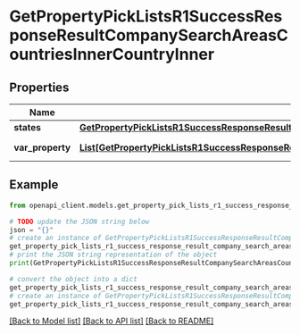 # GetPropertyPickListsR1SuccessResponseResultCompanySearchAreasCountriesInnerCountryInner


## Properties

Name | Type | Description | Notes
------------ | ------------- | ------------- | -------------
**states** | [**GetPropertyPickListsR1SuccessResponseResultCompanySearchAreasCountriesInnerCountryInnerStates**](GetPropertyPickListsR1SuccessResponseResultCompanySearchAreasCountriesInnerCountryInnerStates.md) |  | 
**var_property** | [**List[GetPropertyPickListsR1SuccessResponseResultCompanySearchAreasCountriesInnerCountryInnerPropertyInner]**](GetPropertyPickListsR1SuccessResponseResultCompanySearchAreasCountriesInnerCountryInnerPropertyInner.md) | List of properties | [optional] 

## Example

```python
from openapi_client.models.get_property_pick_lists_r1_success_response_result_company_search_areas_countries_inner_country_inner import GetPropertyPickListsR1SuccessResponseResultCompanySearchAreasCountriesInnerCountryInner

# TODO update the JSON string below
json = "{}"
# create an instance of GetPropertyPickListsR1SuccessResponseResultCompanySearchAreasCountriesInnerCountryInner from a JSON string
get_property_pick_lists_r1_success_response_result_company_search_areas_countries_inner_country_inner_instance = GetPropertyPickListsR1SuccessResponseResultCompanySearchAreasCountriesInnerCountryInner.from_json(json)
# print the JSON string representation of the object
print(GetPropertyPickListsR1SuccessResponseResultCompanySearchAreasCountriesInnerCountryInner.to_json())

# convert the object into a dict
get_property_pick_lists_r1_success_response_result_company_search_areas_countries_inner_country_inner_dict = get_property_pick_lists_r1_success_response_result_company_search_areas_countries_inner_country_inner_instance.to_dict()
# create an instance of GetPropertyPickListsR1SuccessResponseResultCompanySearchAreasCountriesInnerCountryInner from a dict
get_property_pick_lists_r1_success_response_result_company_search_areas_countries_inner_country_inner_from_dict = GetPropertyPickListsR1SuccessResponseResultCompanySearchAreasCountriesInnerCountryInner.from_dict(get_property_pick_lists_r1_success_response_result_company_search_areas_countries_inner_country_inner_dict)
```
[[Back to Model list]](../README.md#documentation-for-models) [[Back to API list]](../README.md#documentation-for-api-endpoints) [[Back to README]](../README.md)


